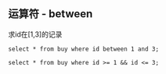 ## 运算符 - between

求id在[1,3]的记录

    select * from buy where id between 1 and 3;

    select * from buy where id >= 1 && id <= 3;